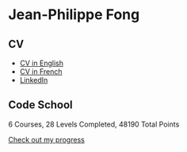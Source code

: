 # Jean-Philippe Fong

CV
----
* [CV in English](https://drive.google.com/open?id=0B_4vKCxSxDLIMkNIcUNiQ2ZyYTg)
* [CV in French](https://drive.google.com/open?id=0B_4vKCxSxDLIUjZvVnFCQlBfd00)
* [LinkedIn](https://www.linkedin.com/in/jpfong/)

Code School
----
6 Courses, 28 Levels Completed, 48190 Total Points 

[Check out my progress](https://www.codeschool.com/users/1760941)
